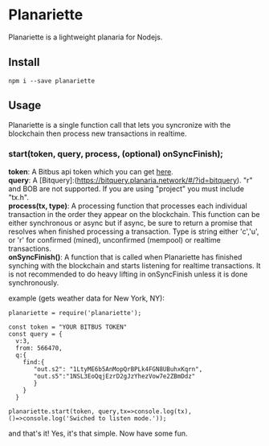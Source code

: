 # Planariette
 Planariette is a lightweight planaria for Nodejs.
 
 ## Install
 
 `npm i --save planariette`
 
 ## Usage

Planariette is a single function call that lets you syncronize with the blockchain then process new transactions in realtime.

### start(token, query, process, (optional) onSyncFinish);

**token**: A Bitbus api token which you can get [here](https://token.planaria.network).  
**query**: A [Bitquery]:(https://bitquery.planaria.network/#/?id=bitquery). "r" and BOB are not supported. If you are using "project" you must include "tx.h".   
**process(tx, type)**: A processing function that processes each individual transaction in the order they appear on the blockchain. This function can be either synchronous or async but if async, be sure to return a promise that resolves when finished processing a transaction. Type is string either 'c','u', or 'r' for confirmed (mined), unconfirmed (mempool) or realtime transactions.   
**onSyncFinish()**: A function that is called when Planariette has finished synching with the blockchain and starts listening for realtime transactions. It is not recommended to do heavy lifting in onSyncFinish unless it is done synchronously.

example (gets weather data for New York, NY):
```
planariette = require('planariette');

const token = "YOUR BITBUS TOKEN"
const query = {
  v:3,
  from: 566470,
  q:{
    find:{
       "out.s2": "1LtyME6b5AnMopQrBPLk4FGN8UBuhxKqrn", 
       "out.s5":"1NSL3EoQqjEzrD2gJzYhezVow7e2ZBmDdz"
       }
    }
  }
  
planariette.start(token, query,tx=>console.log(tx),()=>console.log('Swiched to listen mode.'));
```


and that's it! Yes, it's that simple. Now have some fun.
